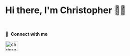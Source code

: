 # Hi there, I'm Christopher 👏🏼

<img  scr="https://github-readme-stats.vercel.app/api?username=chriszavala&show_icons=true&theme=radical" />

<img scr="https://github-readme-stats.vercel.app/api/top-langs/?username=chriszavala&layout=compact" />

🔗 &nbsp;**Connect with me**
<p align="left">
<a href="https://www.linkedin.com/in/christopher-zavala-569703268/" target="blank"><img align="center" src="https://raw.githubusercontent.com/rahuldkjain/github-profile-readme-generator/master/src/images/icons/Social/linked-in-alt.svg" alt="chriszavala" height="30" width="40" /></a>


